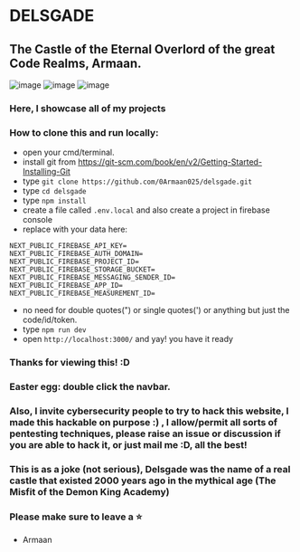 # DELSGADE
## The Castle of the Eternal Overlord of the great Code Realms, Armaan.

![image](https://github.com/user-attachments/assets/62b0e33c-546c-4b9b-a2e2-406342ea56e3)
![image](https://github.com/user-attachments/assets/7f4fe245-b1a1-418f-8360-f73ebe74a2cd)
![image](https://github.com/user-attachments/assets/61b0589e-e0b0-437e-ba48-70333c56514f)

### Here, I showcase all of my projects
### How to clone this and run locally:
- open your cmd/terminal.
- install git from https://git-scm.com/book/en/v2/Getting-Started-Installing-Git
- type ``git clone https://github.com/0Armaan025/delsgade.git``
- type ``cd delsgade``
- type ``npm install``
- create a file called ``.env.local`` and also create a project in firebase console
- replace with your data here:
```
NEXT_PUBLIC_FIREBASE_API_KEY=
NEXT_PUBLIC_FIREBASE_AUTH_DOMAIN=
NEXT_PUBLIC_FIREBASE_PROJECT_ID=
NEXT_PUBLIC_FIREBASE_STORAGE_BUCKET=
NEXT_PUBLIC_FIREBASE_MESSAGING_SENDER_ID=
NEXT_PUBLIC_FIREBASE_APP_ID=
NEXT_PUBLIC_FIREBASE_MEASUREMENT_ID=

```
- no need for double quotes(") or single quotes(') or anything but just the code/id/token.
- type ``npm run dev``
- open ``http://localhost:3000/`` and yay! you have it ready

### Thanks for viewing this! :D
### Easter egg: double click the navbar.
### Also, I invite cybersecurity people to try to hack this website, I made this hackable on purpose :) , I allow/permit all sorts of pentesting techniques, please raise an issue or discussion if you are able to hack it, or just mail me :D, all the best!
### This is as a joke (not serious), Delsgade was the name of a real castle that existed 2000 years ago in the mythical age (The Misfit of the Demon King Academy)

### Please make sure to leave a ⭐
- Armaan

